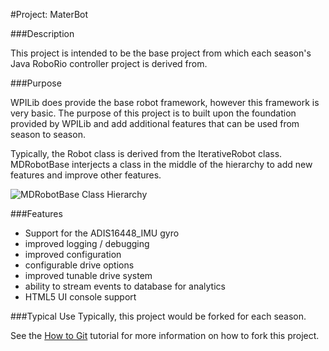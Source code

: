 #Project: MaterBot

###Description

This project is intended to be the base project from which each season's Java RoboRio controller project is derived from. 

###Purpose

WPILib does provide the base robot framework, however this framework is very basic.  The purpose of this project is to built upon the foundation provided by WPILib and add additional features that can be used from season to season.

Typically, the Robot class is derived from the IterativeRobot class.  MDRobotBase interjects a class in the middle of the hierarchy to add new features and improve other features.

![MDRobotBase Class Hierarchy](https://www.gliffy.com/go/publish/image/11017397/L.png)

###Features
* Support for the ADIS16448_IMU gyro
* improved logging / debugging
* improved configuration
* configurable drive options
* improved tunable drive system
* ability to stream events to database for analytics
* HTML5 UI console support

###Typical Use
Typically, this project would be forked for each season.

See the [How to Git](https://github.com/MDHSRobotics/TeamWiki/wiki/How%20to%20Git) tutorial for more information on how to fork this project.  
